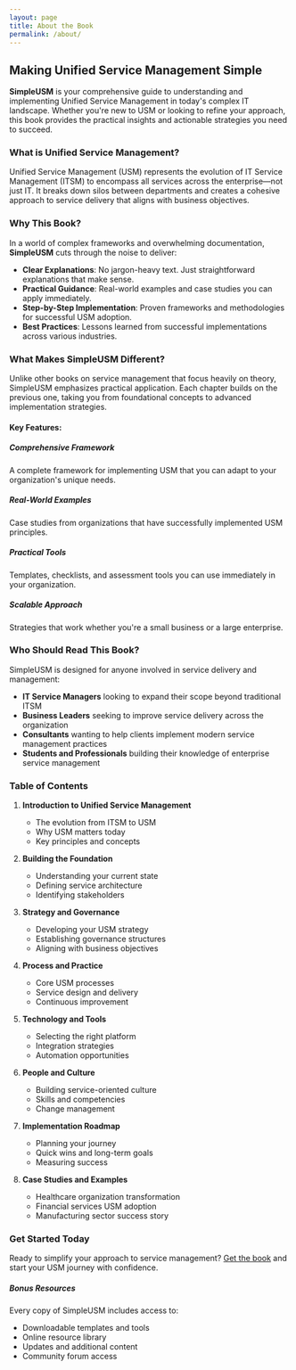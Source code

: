 ```yaml
---
layout: page
title: About the Book
permalink: /about/
---
```


## Making Unified Service Management Simple

**SimpleUSM** is your comprehensive guide to understanding and implementing Unified Service Management in today's complex IT landscape. Whether you're new to USM or looking to refine your approach, this book provides the practical insights and actionable strategies you need to succeed.

### What is Unified Service Management?

Unified Service Management (USM) represents the evolution of IT Service Management (ITSM) to encompass all services across the enterprise—not just IT. It breaks down silos between departments and creates a cohesive approach to service delivery that aligns with business objectives.

### Why This Book?

In a world of complex frameworks and overwhelming documentation, **SimpleUSM** cuts through the noise to deliver:

- **Clear Explanations**: No jargon-heavy text. Just straightforward explanations that make sense.
- **Practical Guidance**: Real-world examples and case studies you can apply immediately.
- **Step-by-Step Implementation**: Proven frameworks and methodologies for successful USM adoption.
- **Best Practices**: Lessons learned from successful implementations across various industries.

### What Makes SimpleUSM Different?

Unlike other books on service management that focus heavily on theory, SimpleUSM emphasizes practical application. Each chapter builds on the previous one, taking you from foundational concepts to advanced implementation strategies.

#### Key Features:

<div class="row mt-4 mb-4">
  <div class="col-md-6 mb-3">
    <div class="card h-100">
      <div class="card-body">
        <h5 class="card-title"><i class="bi bi-diagram-3 text-primary me-2"></i>Comprehensive Framework</h5>
        <p class="card-text">A complete framework for implementing USM that you can adapt to your organization's unique needs.</p>
      </div>
    </div>
  </div>
  <div class="col-md-6 mb-3">
    <div class="card h-100">
      <div class="card-body">
        <h5 class="card-title"><i class="bi bi-briefcase text-primary me-2"></i>Real-World Examples</h5>
        <p class="card-text">Case studies from organizations that have successfully implemented USM principles.</p>
      </div>
    </div>
  </div>
  <div class="col-md-6 mb-3">
    <div class="card h-100">
      <div class="card-body">
        <h5 class="card-title"><i class="bi bi-tools text-primary me-2"></i>Practical Tools</h5>
        <p class="card-text">Templates, checklists, and assessment tools you can use immediately in your organization.</p>
      </div>
    </div>
  </div>
  <div class="col-md-6 mb-3">
    <div class="card h-100">
      <div class="card-body">
        <h5 class="card-title"><i class="bi bi-arrow-up-right text-primary me-2"></i>Scalable Approach</h5>
        <p class="card-text">Strategies that work whether you're a small business or a large enterprise.</p>
      </div>
    </div>
  </div>
</div>

### Who Should Read This Book?

SimpleUSM is designed for anyone involved in service delivery and management:

- **IT Service Managers** looking to expand their scope beyond traditional ITSM
- **Business Leaders** seeking to improve service delivery across the organization
- **Consultants** wanting to help clients implement modern service management practices
- **Students and Professionals** building their knowledge of enterprise service management

### Table of Contents

1. **Introduction to Unified Service Management**
   - The evolution from ITSM to USM
   - Why USM matters today
   - Key principles and concepts

2. **Building the Foundation**
   - Understanding your current state
   - Defining service architecture
   - Identifying stakeholders

3. **Strategy and Governance**
   - Developing your USM strategy
   - Establishing governance structures
   - Aligning with business objectives

4. **Process and Practice**
   - Core USM processes
   - Service design and delivery
   - Continuous improvement

5. **Technology and Tools**
   - Selecting the right platform
   - Integration strategies
   - Automation opportunities

6. **People and Culture**
   - Building service-oriented culture
   - Skills and competencies
   - Change management

7. **Implementation Roadmap**
   - Planning your journey
   - Quick wins and long-term goals
   - Measuring success

8. **Case Studies and Examples**
   - Healthcare organization transformation
   - Financial services USM adoption
   - Manufacturing sector success story

### Get Started Today

Ready to simplify your approach to service management? [Get the book](/contact/) and start your USM journey with confidence.

<div class="alert alert-info mt-4">
  <h5 class="alert-heading"><i class="bi bi-gift me-2"></i>Bonus Resources</h5>
  <p>Every copy of SimpleUSM includes access to:</p>
  <ul>
    <li>Downloadable templates and tools</li>
    <li>Online resource library</li>
    <li>Updates and additional content</li>
    <li>Community forum access</li>
  </ul>
</div>
